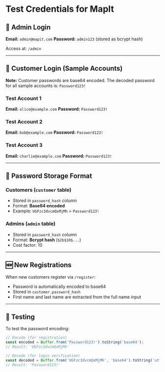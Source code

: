 # Test Credentials for MapIt

## 🔐 Admin Login

**Email:** `admin@mapit.com`
**Password:** `admin123` (stored as bcrypt hash)

Access at: `/admin`

---

## 👤 Customer Login (Sample Accounts)

**Note:** Customer passwords are base64 encoded. The decoded password for all sample accounts is: `Password123!`

### Test Account 1
**Email:** `alice@example.com`
**Password:** `Password123!`

### Test Account 2
**Email:** `bob@example.com`
**Password:** `Password123!`

### Test Account 3
**Email:** `charlie@example.com`
**Password:** `Password123!`

---

## 📝 Password Storage Format

### Customers (`customer` table)
- Stored in `password_hash` column
- Format: **Base64 encoded**
- Example: `UGFzc3dvcmQxMjMh` = `Password123!`

### Admins (`admin` table)
- Stored in `password_hash` column
- Format: **Bcrypt hash** (`$2b$10$...`)
- Cost factor: 10

---

## 🆕 New Registrations

When new customers register via `/register`:
- Password is automatically encoded to base64
- Stored in `customer.password_hash`
- First name and last name are extracted from the full name input

---

## 🧪 Testing

To test the password encoding:

```javascript
// Encode (for registration)
const encoded = Buffer.from('Password123!').toString('base64');
// Result: 'UGFzc3dvcmQxMjMh'

// Decode (for login verification)
const decoded = Buffer.from('UGFzc3dvcmQxMjMh', 'base64').toString('utf-8');
// Result: 'Password123!'
```
